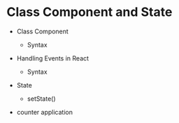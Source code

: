 # Class Component and State

- Class Component
  - Syntax

- Handling Events in React
  - Syntax
  
- State
  - setState()

- counter application
